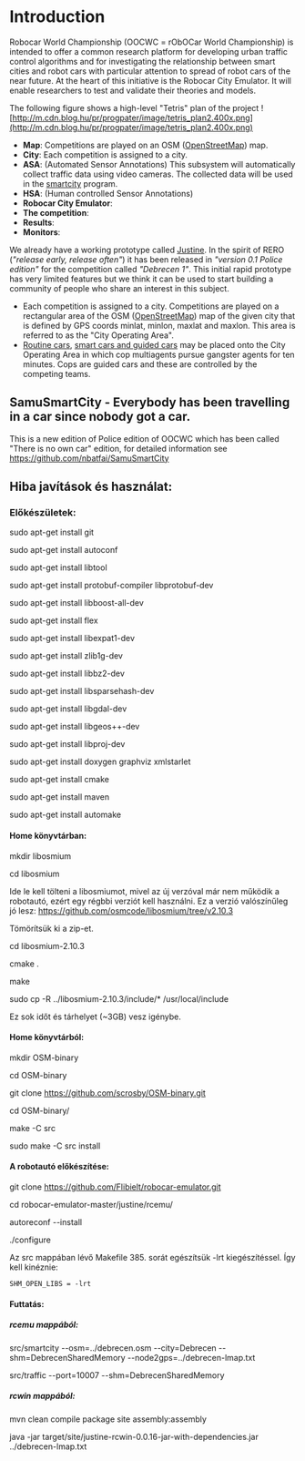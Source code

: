 # Introduction #
Robocar World Championship (OOCWC = rObOCar World Championship) 
is intended to offer a common research platform for developing urban traffic control algorithms and for investigating the relationship between smart cities and robot cars with particular attention to spread of robot cars of the near future. At the heart of this initiative is the Robocar City Emulator. It will enable researchers to test and validate their theories and models.

The following figure shows a high-level "Tetris" plan of the project
![http://m.cdn.blog.hu/pr/progpater/image/tetris_plan2.400x.png](http://m.cdn.blog.hu/pr/progpater/image/tetris_plan2.400x.png)

  * **Map**: Competitions are played on an OSM ([OpenStreetMap](https://www.openstreetmap.org/about)) map.
  * **City**: Each competition is assigned to a city.
  * **ASA**: (Automated Sensor Annotations) This subsystem will automatically collect traffic data using video cameras. The collected data will be used in the [smartcity](https://code.google.com/p/robocar-emulator/source/browse/justine/rcemu/src/smartcity.hpp) program.
  * **HSA**: (Human controlled Sensor Annotations)
  * **Robocar City Emulator**:
  * **The competition**:
  * **Results**:
  * **Monitors**:

We already have a working prototype called [Justine](https://github.com/nbatfai/robocar-emulator/tree/master/justine). In the spirit of RERO (_"release early, release often"_) it has been released in _"version 0.1 Police edition"_ for the competition called _"Debrecen 1"_. This initial rapid prototype has very limited features but we think it can be used to start building a community of people who share an interest in this subject.
  * Each competition is assigned to a city. Competitions are played on a rectangular area of the OSM ([OpenStreetMap](https://www.openstreetmap.org)) map of the given city that is defined by GPS coords minlat, minlon, maxlat and maxlon. This area is referred to as the "City Operating Area".
  * [Routine cars](https://github.com/nbatfai/robocar-emulator/blob/master/justine/rcemu/src/car.hpp), [smart cars and guided cars](https://github.com/nbatfai/robocar-emulator/blob/master/justine/rcemu/src/car.hpp) may be placed onto the City Operating Area in which cop multiagents pursue gangster agents for ten minutes. Cops are guided cars and these are controlled by the competing teams.

## SamuSmartCity - Everybody has been travelling in a car since nobody got a car.

This is a new edition of Police edition of OOCWC which has been called "There is no own car"
edition, for detailed information see https://github.com/nbatfai/SamuSmartCity 

## Hiba javítások és használat:

### Előkészületek:
sudo apt-get install git

sudo apt-get install autoconf

sudo apt-get install libtool

sudo apt-get install protobuf-compiler libprotobuf-dev

sudo apt-get install libboost-all-dev

sudo apt-get install flex

sudo apt-get install libexpat1-dev

sudo apt-get install zlib1g-dev

sudo apt-get install libbz2-dev

sudo apt-get install libsparsehash-dev

sudo apt-get install libgdal-dev

sudo apt-get install libgeos++-dev

sudo apt-get install libproj-dev

sudo apt-get install doxygen graphviz xmlstarlet

sudo apt-get install cmake

sudo apt-get install maven

sudo apt-get install automake

#### Home könyvtárban:
mkdir libosmium

cd libosmium

Ide le kell tölteni a libosmiumot, mivel az új verzóval már nem működik a robotautó, ezért egy régbbi verziót kell használni. Ez a verzió valószínűleg jó lesz: https://github.com/osmcode/libosmium/tree/v2.10.3

Tömörítsük ki a zip-et.

cd libosmium-2.10.3

cmake .

make

sudo cp -R ../libosmium-2.10.3/include/* /usr/local/include

Ez sok időt és tárhelyet (~3GB) vesz igénybe.

#### Home könyvtárból:
mkdir OSM-binary

cd OSM-binary

git clone https://github.com/scrosby/OSM-binary.git

cd OSM-binary/

make -C src

sudo make -C src install

#### A robotautó előkészítése:
git clone https://github.com/Flibielt/robocar-emulator.git

cd robocar-emulator-master/justine/rcemu/

autoreconf --install

./configure

Az src mappában lévő Makefile 385. sorát egészítsük -lrt kiegészítéssel. Így kell kinéznie:

<code>SHM_OPEN_LIBS = -lrt</code>

#### Futtatás:
##### rcemu mappából:

src/smartcity --osm=../debrecen.osm --city=Debrecen --shm=DebrecenSharedMemory --node2gps=../debrecen-lmap.txt

src/traffic --port=10007 --shm=DebrecenSharedMemory

##### rcwin mappából:

mvn clean compile package site assembly:assembly

java -jar target/site/justine-rcwin-0.0.16-jar-with-dependencies.jar ../debrecen-lmap.txt

